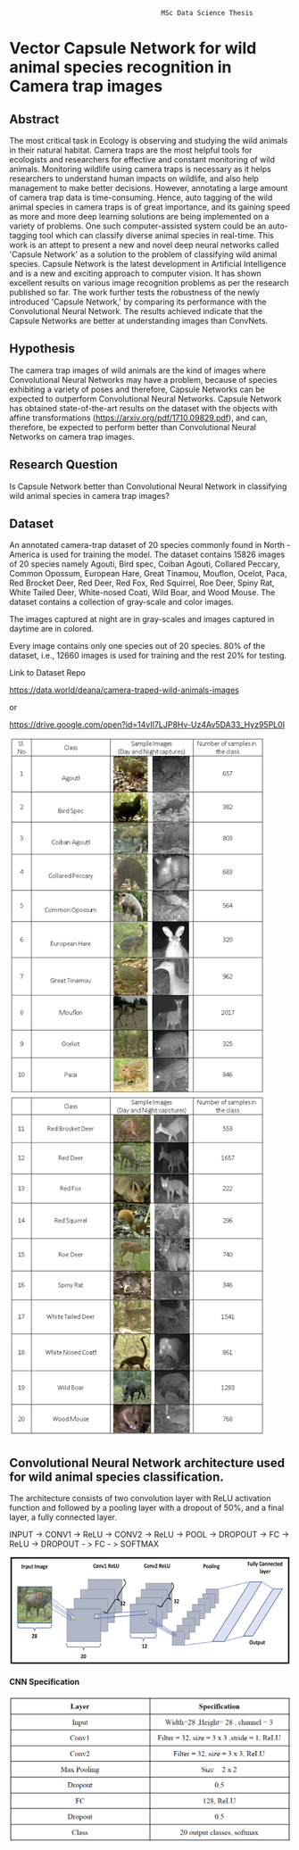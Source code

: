                                           MSc Data Science Thesis

# Vector Capsule Network for wild animal species recognition in Camera trap images

## Abstract
The most critical task in Ecology is observing and studying the wild animals in their natural habitat. Camera traps are the most helpful tools for ecologists and researchers for effective and constant monitoring of wild animals. Monitoring wildlife using camera traps is necessary as it helps researchers to understand human impacts on wildlife, and also help management to
make better decisions. However, annotating a large amount of camera trap data is time-consuming. Hence, auto tagging of the wild animal species in camera traps is of great importance, and its gaining speed as more and more deep learning solutions are being implemented on a variety of problems. One such computer-assisted system could be an auto-tagging tool which can classify diverse animal species in real-time. This work is an attept to present a new and novel deep neural networks called 'Capsule Network' as a solution to the problem of classifying wild animal species. Capsule Network is the latest development in Artificial Intelligence and is a new and exciting approach to computer vision. It has shown excellent results on various image recognition problems as per the research published so far. The work further tests the robustness of the newly introduced 'Capsule Network,' by comparing its performance with the Convolutional Neural Network. The results achieved indicate that the Capsule Networks are better at understanding images than ConvNets.

## Hypothesis
The camera trap images of wild animals are the kind of images where Convolutional Neural Networks may have a problem, because of species exhibiting a variety of poses and therefore, Capsule Networks can be expected to outperform Convolutional Neural Networks. Capsule Network has obtained state-of-the-art results on the dataset with the objects with affine transformations (https://arxiv.org/pdf/1710.09829.pdf), and can, therefore, be expected to perform better than Convolutional Neural Networks on camera trap images.

## Research Question 
Is Capsule Network better than Convolutional Neural Network in classifying wild animal
species in camera trap images?

## Dataset
An annotated camera-trap dataset of 20 species commonly found in North - America is used for training the model. The dataset contains 15826 images of 20 species namely Agouti, Bird spec, Coiban Agouti, Collared Peccary, Common Opossum, European
Hare, Great Tinamou, Mouflon, Ocelot, Paca, Red Brocket Deer, Red Deer, Red Fox, Red Squirrel, Roe Deer, Spiny Rat, White Tailed Deer, White-nosed Coati, Wild Boar, and Wood Mouse. The dataset contains a collection of gray-scale and color images. 

The images captured at night are in gray-scales and images captured in daytime are in colored.

Every image contains only one species out of 20 species. 80% of the dataset, i.e., 12660 images is used for training and the rest 20% for testing.

Link to Dataset Repo 

https://data.world/deana/camera-traped-wild-animals-images

or

https://drive.google.com/open?id=14vII7LJP8Hv-Uz4Av5DA33_Hyz95PL0I


![](Images/Page_00.png)
![](Images/Page_01.png)

## Convolutional Neural Network architecture used for wild animal species classification.

The architecture consists of two convolution layer with ReLU activation function and followed by a pooling layer with a dropout of 50%, and a final layer, a fully connected layer.

INPUT -> CONV1 -> ReLU -> CONV2 -> ReLU -> POOL -> DROPOUT -> FC -> ReLU -> DROPOUT - > FC - > SOFTMAX

![](Images/CNNArch.png)

#### CNN Specification

![](Images/CNNSpec.png)








